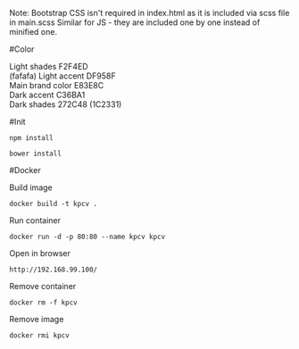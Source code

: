 Note: Bootstrap CSS isn't required in index.html as it is included via scss file in main.scss
Similar for JS - they are included one by one instead of minified one.

#Color

Light shades      F2F4ED<br/> (fafafa)
Light accent      DF958F<br/>
Main brand color  E83E8C<br/>
Dark accent       C36BA1<br/>
Dark shades       272C48 (1C2331)

#Init

    npm install

    bower install
    
#Docker

Build image

    docker build -t kpcv .

Run container

    docker run -d -p 80:80 --name kpcv kpcv

Open in browser

    http://192.168.99.100/

Remove container

    docker rm -f kpcv
    
Remove image

    docker rmi kpcv
